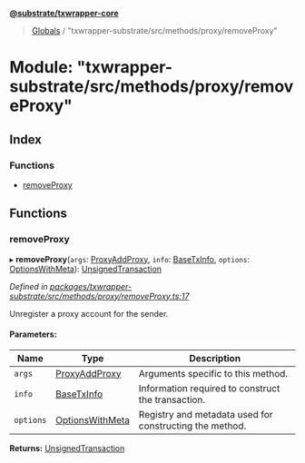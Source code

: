 **[@substrate/txwrapper-core](../README.md)**

> [Globals](../globals.md) / "txwrapper-substrate/src/methods/proxy/removeProxy"

# Module: "txwrapper-substrate/src/methods/proxy/removeProxy"

## Index

### Functions

* [removeProxy](_txwrapper_substrate_src_methods_proxy_removeproxy_.md#removeproxy)

## Functions

### removeProxy

▸ **removeProxy**(`args`: [ProxyAddProxy](../interfaces/_txwrapper_substrate_src_methods_proxy_addproxy_.proxyaddproxy.md), `info`: [BaseTxInfo](../interfaces/_txwrapper_core_src_types_method_.basetxinfo.md), `options`: [OptionsWithMeta](../interfaces/_txwrapper_core_src_types_method_.optionswithmeta.md)): [UnsignedTransaction](../interfaces/_txwrapper_core_src_types_method_.unsignedtransaction.md)

*Defined in [packages/txwrapper-substrate/src/methods/proxy/removeProxy.ts:17](https://github.com/paritytech/txwrapper-core/blob/33adddf/packages/txwrapper-substrate/src/methods/proxy/removeProxy.ts#L17)*

Unregister a proxy account for the sender.

#### Parameters:

Name | Type | Description |
------ | ------ | ------ |
`args` | [ProxyAddProxy](../interfaces/_txwrapper_substrate_src_methods_proxy_addproxy_.proxyaddproxy.md) | Arguments specific to this method. |
`info` | [BaseTxInfo](../interfaces/_txwrapper_core_src_types_method_.basetxinfo.md) | Information required to construct the transaction. |
`options` | [OptionsWithMeta](../interfaces/_txwrapper_core_src_types_method_.optionswithmeta.md) | Registry and metadata used for constructing the method.  |

**Returns:** [UnsignedTransaction](../interfaces/_txwrapper_core_src_types_method_.unsignedtransaction.md)
